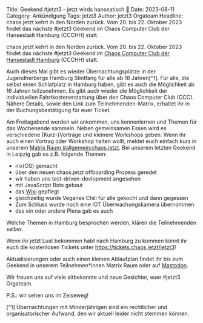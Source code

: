 Title: Geekend #jetzt3 - jetzt wirds hanseatisch 🌊
Date: 2023-08-11
Category: Ankündigung
Tags: jetzt3
Author: jetzt3 Orgateam
Headline: chaos.jetzt kehrt in den Norden zurück. Vom 20. bis 22. Oktober 2023 findet das nächste #jetzt3 Geekend im Chaos Computer Club der Hansestadt Hamburg (CCCHH) statt.

chaos.jetzt kehrt in den Norden zurück. Vom 20. bis 22. Oktober 2023 findet das nächste #jetzt3 Geekend im [Chaos Computer Club der Hansestadt Hamburg](https://hamburg.ccc.de/) (CCCHH) statt.

Auch dieses Mal gibt es wieder Übernachtungsplätze in der Jugendherberge Hamburg Stintfang für alle ab 18 Jahren[^1]. Für alle, die selbst einen Schlafplatz in Hamburg haben, gibt es auch die Möglichkeit ab 16 Jahren teilzunehmen.
Es gibt auch wieder die Möglichkeit der individuellen Fahrtkostenerstattung über den Chaos Computer Club (CCC). Nähere Details, sowie den Link zum Teilnehmenden-Matrix, erhaltet ihr in der Buchungsbestätigung für euer Ticket.

Am Freitagabend werden wir ankommen, uns kennenlernen und Themen für das Wochenende sammeln. Neben gemeinsamen Essen wird es verschiedene (Kurz-)Vorträge und kleinere Workshops geben. Wenn ihr auch einen Vortrag oder Workshop halten wollt, meldet euch einfach kurz in unserem [Matrix Raum #allgemein:chaos.jetzt](https://matrix.to/#/#allgemein:chaos.jetzt). Bei unserem letzten Geekend in Leipzig gab es z.B. folgende Themen:

- nix(OS) gemacht
- über den neuen chaos.jetzt offboarding Prozess geredet
- wir haben uns test-driven-devlopment angesehen
- mit JavaScript Bots gebaut
- das [Wiki](https://wiki.chaos.jetzt/) gepflegt
- gleichzeitig wurde Veganes Chili für alle gekocht und dann gegessen
- Zum Schluss wurde noch eine IOT Überwachungskamera übernommen
- das ein oder andere Plena gab es auch

Welche Themen in Hamburg besprochen werden, klären die Teilnehmenden selber.

Wenn ihr jetzt Lust bekommen habt nach Hamburg zu kommen könnt ihr euch die kostenlosen Tickets unter <https://tickets.chaos.jetzt/jetzt3>!

Aktualisierungen oder auch einen kleinen Ablaufplan findet ihr bis zum Geekend in unserem Teilnehmen\*innen Matrix Raum oder auf [Mastodon](https://chaos.social/@jetzt).

Wir freuen uns auf viele altbekannte und neue Gesichter, euer #jetzt3 Orgateam.

P.S.: wir sehen uns im Zeiseweg!

[^1] Übernachtungen mit Minderjährigen sind ein rechtlicher und organisatorischer Aufwand, den wir aktuell leider nicht stemmen können.
